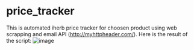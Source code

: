 # price_tracker
This is automated iherb price tracker for choosen product using web scrapping and email API (http://myhttpheader.com/).
Here is the result of the script:
![image](https://user-images.githubusercontent.com/90211008/190879401-9870b7fe-de84-4c00-b407-449c4d5e9674.png)

